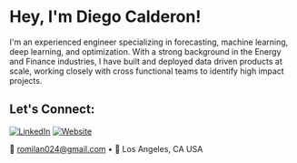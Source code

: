 # Hey, I'm Diego Calderon! 

I'm an experienced engineer specializing in forecasting, machine learning, deep learning, and optimization. With a strong background in the Energy and Finance industries, I have built and deployed data driven products at scale, working closely with cross functional teams to identify high impact projects.

## Let's Connect:
[![LinkedIn](https://img.shields.io/badge/LinkedIn-%230077B5.svg?&style=flat&logo=linkedin&logoColor=white)]([https://www.linkedin.com/in/diegocalderon/])
[![Website](https://img.shields.io/badge/Website-%23323232?&style=flat&logo=internet-archive&logoColor=white)](https://romilan24.github.io/data_science_portfolio/])

📧 romilan024@gmail.com • 📍 Los Angeles, CA USA
